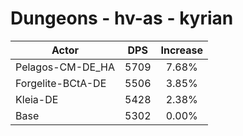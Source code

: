# Dungeons - hv-as - kyrian
| Actor | DPS | Increase |
|---|:---:|:---:|
|Pelagos-CM-DE_HA|5709|7.68%|
|Forgelite-BCtA-DE|5506|3.85%|
|Kleia-DE|5428|2.38%|
|Base|5302|0.00%|
